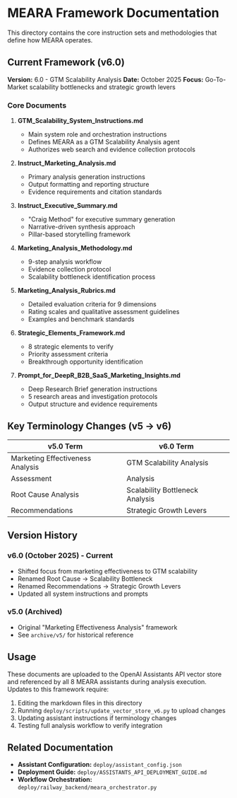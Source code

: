 # MEARA Framework Documentation

This directory contains the core instruction sets and methodologies that define how MEARA operates.

## Current Framework (v6.0)

**Version:** 6.0 - GTM Scalability Analysis
**Date:** October 2025
**Focus:** Go-To-Market scalability bottlenecks and strategic growth levers

### Core Documents

1. **GTM_Scalability_System_Instructions.md**
   - Main system role and orchestration instructions
   - Defines MEARA as a GTM Scalability Analysis agent
   - Authorizes web search and evidence collection protocols

2. **Instruct_Marketing_Analysis.md**
   - Primary analysis generation instructions
   - Output formatting and reporting structure
   - Evidence requirements and citation standards

3. **Instruct_Executive_Summary.md**
   - "Craig Method" for executive summary generation
   - Narrative-driven synthesis approach
   - Pillar-based storytelling framework

4. **Marketing_Analysis_Methodology.md**
   - 9-step analysis workflow
   - Evidence collection protocol
   - Scalability bottleneck identification process

5. **Marketing_Analysis_Rubrics.md**
   - Detailed evaluation criteria for 9 dimensions
   - Rating scales and qualitative assessment guidelines
   - Examples and benchmark standards

6. **Strategic_Elements_Framework.md**
   - 8 strategic elements to verify
   - Priority assessment criteria
   - Breakthrough opportunity identification

7. **Prompt_for_DeepR_B2B_SaaS_Marketing_Insights.md**
   - Deep Research Brief generation instructions
   - 5 research areas and investigation protocols
   - Output structure and evidence requirements

## Key Terminology Changes (v5 → v6)

| v5.0 Term | v6.0 Term |
|-----------|-----------|
| Marketing Effectiveness Analysis | GTM Scalability Analysis |
| Assessment | Analysis |
| Root Cause Analysis | Scalability Bottleneck Analysis |
| Recommendations | Strategic Growth Levers |

## Version History

### v6.0 (October 2025) - Current
- Shifted focus from marketing effectiveness to GTM scalability
- Renamed Root Cause → Scalability Bottleneck
- Renamed Recommendations → Strategic Growth Levers
- Updated all system instructions and prompts

### v5.0 (Archived)
- Original "Marketing Effectiveness Analysis" framework
- See `archive/v5/` for historical reference

## Usage

These documents are uploaded to the OpenAI Assistants API vector store and referenced by all 8 MEARA assistants during analysis execution. Updates to this framework require:

1. Editing the markdown files in this directory
2. Running `deploy/scripts/update_vector_store_v6.py` to upload changes
3. Updating assistant instructions if terminology changes
4. Testing full analysis workflow to verify integration

## Related Documentation

- **Assistant Configuration:** `deploy/assistant_config.json`
- **Deployment Guide:** `deploy/ASSISTANTS_API_DEPLOYMENT_GUIDE.md`
- **Workflow Orchestration:** `deploy/railway_backend/meara_orchestrator.py`
